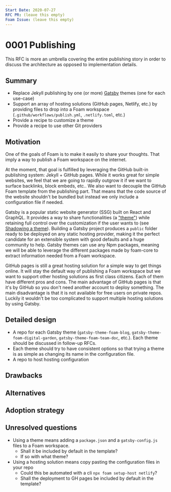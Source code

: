 ```yaml
---
Start Date: 2020-07-27
RFC PR: (leave this empty)
Foam Issue: (leave this empty)
---
```


# 0001 Publishing

This RFC is more an umbrella covering the entire publishing story in order to discuss the architecture as opposed to implementation details.

## Summary

- Replace Jekyll publishing by one (or more) [Gatsby](https://gatsbyjs.org) themes (one for each use-case)
- Support an array of hosting solutions (GitHub pages, Netlify, etc.) by providing files to drop into a Foam workspace (`.github/workflows/publish.yml`, `.netlify.toml`, etc.)
- Provide a recipe to customize a theme
- Provide a recipe to use other Git providers

## Motivation

One of the goals of Foam is to make it easily to share your thoughts. That imply a way to publish a Foam workspace on the internet.

At the moment, that goal is fulfilled by leveraging the GitHub built-in publishing system: Jekyll + GitHub pages. While it works great for simple websites, we feel that we are going to rapidly outgrow it if we want to surface backlinks, block embeds, etc.. We also want to decouple the GitHub Foam template from the publishing part. That means that the code source of the website shouldn't be bundled but instead we only include a configuration file if needed.

Gatsby is a popular static website generator (SSG) built on React and GraphQL. It provides a way to share functionalities (a ["theme"](https://www.gatsbyjs.org/docs/themes/what-are-gatsby-themes/)) while retaining full control over the customization if the user wants to (see [Shadowing a theme](https://www.gatsbyjs.org/docs/themes/shadowing/)). Building a Gatsby project produces a `public` folder ready to be deployed on any static hosting provider, making it the perfect candidate for an extensible system with good defaults and a huge community to help. Gatsby themes can use any Npm packages, meaning we will be able to leverage the different packages made by foam-core to extract information needed from a Foam workspace.

GitHub pages is still a great hosting solution for a simple way to get things online. It will stay the default way of publishing a Foam workspace but we want to support other hosting solutions as first class citizens. Each of them have different pros and cons. The main advantage of GitHub pages is that it's by GitHub so you don't need another account to deploy something. The main disadvantage is that it is not available for free users on private repos. Luckily it wouldn't be too complicated to support multiple hosting solutions by using Gatsby.

## Detailed design

- A repo for each Gatsby theme (`gatsby-theme-foam-blog`, `gatsby-theme-foam-digital-garden`, `gatsby-theme-foam-team-doc`, etc.). Each theme should be discussed in follow-up RFCs.
- Each theme should try to have consistent options so that trying a theme is as simple as changing its name in the configuration file.
- A repo to host hosting configuration

## Drawbacks

## Alternatives

## Adoption strategy

## Unresolved questions

- Using a theme means adding a `package.json` and a `gatsby-config.js` files to a Foam workspace.
  - Shall it be included by default in the template?
  - If so with what theme?
- Using a hosting solution means copy pasting the configuration files in your repo
  - Could this be automated with a cli `npx foam setup-host netlify`?
  - Shall the deployment to GH pages be included by default in the template?
